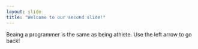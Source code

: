 ```yaml
---
layout: slide
title: "Welcome to our second slide!"
---
```

Beaing a programmer is the same as being athlete.
Use the left arrow to go back!
